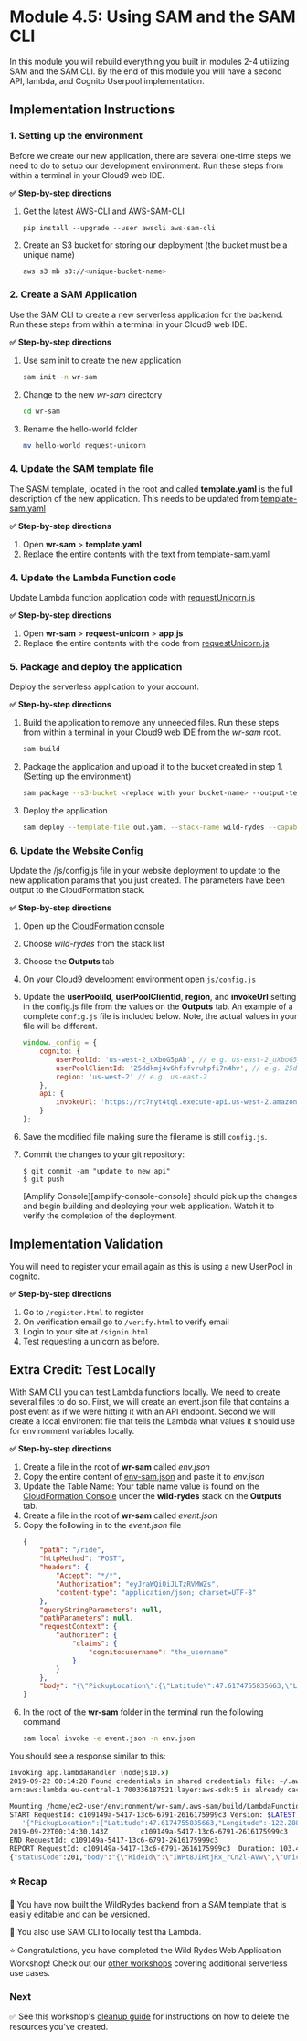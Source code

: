 # Module 4.5: Using SAM and the SAM CLI

In this module you will rebuild everything you built in modules 2-4 utilizing SAM and the SAM CLI. By the end of this module you will have a second API, lambda, and Cognito Userpool implementation.

## Implementation Instructions

### 1. Setting up the environment
Before we create our new application, there are several one-time steps we need to do to setup our development environment. Run these steps from within a terminal in your Cloud9 web IDE. 

**:white_check_mark: Step-by-step directions**
1. Get the latest AWS-CLI and AWS-SAM-CLI
    ```
    pip install --upgrade --user awscli aws-sam-cli
    ```
1. Create an S3 bucket for storing our deployment (the bucket must be a unique name)
    ```bash
    aws s3 mb s3://<unique-bucket-name>
    ```

### 2. Create a SAM Application
Use the SAM CLI to create a new serverless application for the backend. Run these steps from within a terminal in your Cloud9 web IDE.

**:white_check_mark: Step-by-step directions**
1. Use sam init to create the new application
    ```bash
    sam init -n wr-sam
    ```
1. Change to the new *wr-sam* directory
    ```bash
    cd wr-sam
    ```
1. Rename the hello-world folder
    ```bash
    mv hello-world request-unicorn
    ```

### 4. Update the SAM template file
The SASM template, located in the root and called **template.yaml** is the full description of the new application. This needs to be updated from [template-sam.yaml](template-sam.yaml)

**:white_check_mark: Step-by-step directions**
1. Open **wr-sam** > **template.yaml**
1. Replace the entire contents with the text from [template-sam.yaml](template-sam.yaml)

### 4. Update the Lambda Function code
Update Lambda function application code with [requestUnicorn.js](requestUnicorn.js)

**:white_check_mark: Step-by-step directions**
1. Open **wr-sam** > **request-unicorn** > **app.js**
1. Replace the entire contents with the code from [requestUnicorn.js](requestUnicorn.js)

### 5. Package and deploy the application
Deploy the serverless application to your account. 

**:white_check_mark: Step-by-step directions**
1. Build the application to remove any unneeded files. Run these steps from within a terminal in your Cloud9 web IDE from the *wr-sam* root.
    ```bash
    sam build
    ```
1. Package the application and upload it to the bucket created in step 1. (Setting up the environment)
    ```bash
    sam package --s3-bucket <replace with your bucket-name> --output-template out.yaml
    ```
1. Deploy the application
    ```bash
    sam deploy --template-file out.yaml --stack-name wild-rydes --capabilities CAPABILITY_IAM
    ```

### 6. Update the Website Config
Update the /js/config.js file in your website deployment to update to the new application params that you just created. The parameters have been output to the CloudFormation stack.

**:white_check_mark: Step-by-step directions**
1. Open up the [CloudFormation console](cloudformation-console)
1. Choose *wild-rydes* from the stack list
1. Choose the **Outputs** tab
1. On your Cloud9 development environment open `js/config.js`
1. Update the **userPooliId**, **userPoolClientId**, **region**, and **invokeUrl** setting in the config.js file from the values on the **Outputs** tab.
    An example of a complete `config.js` file is included below. Note, the actual values in your file will be different.
    ```JavaScript
    window._config = {
        cognito: {
            userPoolId: 'us-west-2_uXboG5pAb', // e.g. us-east-2_uXboG5pAb
            userPoolClientId: '25ddkmj4v6hfsfvruhpfi7n4hv', // e.g. 25ddkmj4v6hfsfvruhpfi7n4hv
            region: 'us-west-2' // e.g. us-east-2
        },
        api: {
            invokeUrl: 'https://rc7nyt4tql.execute-api.us-west-2.amazonaws.com/prod' // e.g. https://rc7nyt4tql.execute-api.us-west-2.amazonaws.com/prod,
        }
    };
    ```

1. Save the modified file making sure the filename is still `config.js`.
1. Commit the changes to your git repository:
    ```
    $ git commit -am "update to new api"
    $ git push
    ```

    [Amplify Console][amplify-console-console] should pick up the changes and begin building and deploying your web application. Watch it to verify the completion of the deployment.


## Implementation Validation
You will need to register your email again as this is using a new UserPool in cognito.

**:white_check_mark: Step-by-step directions**
1. Go to `/register.html` to register
1. On verification email go to `/verify.html` to verify email
1. Login to your site at `/signin.html`
1. Test requesting a unicorn as before.

## Extra Credit: Test Locally
With SAM CLI you can test Lambda functions locally. We need to create several files to do so. First, we will create an event.json file that contains a post event as if we were hitting it with an API endpoint. Second we will create a local environent file that tells the Lambda what values it should use for environment variables locally.

**:white_check_mark: Step-by-step directions**
1. Create a file in the root of **wr-sam** called *env.json*
1. Copy the entire content of [env-sam.json](/env-sam.json) and paste it to *env.json*
1. Update the Table Name: Your table name value is found on the [CloudFormation Console](cloudformation-console) under the **wild-rydes** stack on the **Outputs** tab.
1. Create a file in the root of **wr-sam** called *event.json*
1. Copy the following in to the *event.json* file
    ```json
    {
        "path": "/ride",
        "httpMethod": "POST",
        "headers": {
            "Accept": "*/*",
            "Authorization": "eyJraWQiOiJLTzRVMWZs",
            "content-type": "application/json; charset=UTF-8"
        },
        "queryStringParameters": null,
        "pathParameters": null,
        "requestContext": {
            "authorizer": {
                "claims": {
                    "cognito:username": "the_username"
                }
            }
        },
        "body": "{\"PickupLocation\":{\"Latitude\":47.6174755835663,\"Longitude\":-122.28837066650185}}"
    }
    ```
1. In the root of the **wr-sam** folder in the terminal run the following command
    ```bash
    sam local invoke -e event.json -n env.json
    ```
You should see a response similar to this:
```bash
Invoking app.lambdaHandler (nodejs10.x)
2019-09-22 00:14:28 Found credentials in shared credentials file: ~/.aws/credentials
arn:aws:lambda:eu-central-1:700336187521:layer:aws-sdk:5 is already cached. Skipping downloadRequested to skip pulling images ...

Mounting /home/ec2-user/environment/wr-sam/.aws-sam/build/LambdaFunction as /var/task:ro,delegated inside runtime container
START RequestId: c109149a-5417-13c6-6791-2616175999c3 Version: $LATEST
   '{"PickupLocation":{"Latitude":47.6174755835663,"Longitude":-122.28837066650185}}' }d event ( IWPt8JIRtjRx_rCn2l-AVw ):  { path: '/ride',
2019-09-22T00:14:30.143Z        c109149a-5417-13c6-6791-2616175999c3    INFO    Finding unicorn for  47.6174755835663 ,  -122.28837066650185
END RequestId: c109149a-5417-13c6-6791-2616175999c3
REPORT RequestId: c109149a-5417-13c6-6791-2616175999c3  Duration: 103.43 ms     Billed Duration: 200 ms Memory Size: 128 MB     Max Memory Used: 56 MB
{"statusCode":201,"body":"{\"RideId\":\"IWPt8JIRtjRx_rCn2l-AVw\",\"Unicorn\":{\"Name\":\"Bucephalus\",\"Color\":\"Golden\",\"Gender\":\"Male\"},\"UnicornName\":\"Bucephalus\",\"Eta\":\"30 seconds\",\"Rider\":\"the_username\"}","headers":{"Access-Control-Allow-Origin":"*"}}
```

### :star: Recap

:key: You have now built the WildRydes backend from a SAM template that is easily editable and can be versioned.

:wrench: You also use SAM CLI to locally test tha Lambda.

:star: Congratulations, you have completed the Wild Rydes Web Application Workshop! Check out our [other workshops](../../README.md#workshops) covering additional serverless use cases.

### Next

:white_check_mark: See this workshop's [cleanup guide][cleanup] for instructions on how to delete the resources you've created.


[cloudformation-console]: https://console.aws.amazon.com/cloudformation/home
[cleanup]: ../9_CleanUp/